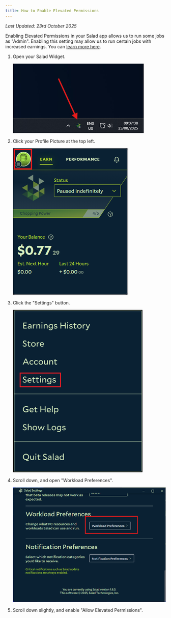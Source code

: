 ```yaml
---
title: How to Enable Elevated Permissions
---
```


_Last Updated: 23rd October 2025_

Enabling Elevated Permissions in your Salad app allows us to run some jobs as "Admin". Enabling this setting may allow
us to run certain jobs with increased earnings. You can
[learn more here](https://support.salad.com/article/241-what-are-elevated-permissions-and-should-i-enable-them).

1. Open your Salad Widget.

   ![Opening the Salad app](../../../../content/images/guides/using-salad/how-to-enable-elevated-permissions-1.png)

2. Click your Profile Picture at the top left.

   ![Selecting your profile in the Salad app](../../../../content/images/guides/using-salad/how-to-enable-elevated-permissions-2.png)

3. Click the "Settings" button.

   ![Opening settings in the Salad app](../../../../content/images/guides/using-salad/how-to-enable-elevated-permissions-3.png)

4. Scroll down, and open "Workload Preferences".

   ![Finding the workload preferences options in the Salad app](../../../../content/images/guides/using-salad/how-to-enable-elevated-permissions-4.png)

5. Scroll down slightly, and enable "Allow Elevated Permissions".
